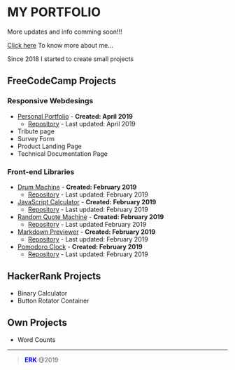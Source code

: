 # **MY PORTFOLIO**
More updates and info comming soon!!!

[Click here](https://github.com/ericrkock/portfolio/blob/master/ABOUTME/About-me.md) To know more about me...

Since 2018 I started to create small projects
## **FreeCodeCamp Projects**
### Responsive Webdesings
- [Personal Portfolio](https://ericrkock.github.io/portfolio/) - **Created: April 2019**
  - [Repository](https://github.com/ericrkock/portfolio) - Last updated: April 2019
- Tribute page
- Survey Form
- Product Landing Page
- Technical Documentation Page

### Front-end Libraries
- [Drum Machine](https://ericrkock.github.io/drum-machine/) - **Created: February 2019**
  - [Repository](https://github.com/ericrkock/drum-machine) - Last updated: February 2019
- [JavaScript Calculator](https://ericrkock.github.io/js-calculator/) - **Created: February 2019**
  - [Repository](https://github.com/ericrkock/js-calculator) - Last updated: February 2019
- [Random Quote Machine](https://ericrkock.github.io/random-quote-machine/) - **Created: February 2019**
  - [Repository](https://github.com/ericrkock/random-quote-machine) - Last updated February 2019
- [Markdown Previewer](https://ericrkock.github.io/markdown-previewer/) - **Created: February 2019**
  - [Repository](https://github.com/ericrkock/markdown-previewer) - Last updated: February 2019
- [Pomodoro Clock](https://ericrkock.github.io/pomodoro-clock/) - **Created: February 2019**
  - [Repository](https://github.com/ericrkock/pomodoro-clock) - Last updated: February 2019

## **HackerRank Projects**
- Binary Calculator
- Button Rotator Container

## **Own Projects**
- Word Counts


***
><span style="color:blue">**ERK**</span> @2019